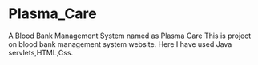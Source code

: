 # Plasma_Care
A Blood Bank Management System named as Plasma Care
This is project on blood bank management system website. Here I have used Java servlets,HTML,Css. 
